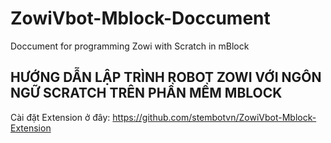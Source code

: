 # ZowiVbot-Mblock-Doccument
Doccument for programming Zowi with Scratch in mBlock
## HƯỚNG DẪN LẬP TRÌNH ROBOT ZOWI VỚI NGÔN NGỮ SCRATCH TRÊN PHẦN MỀM MBLOCK 
Cài đặt Extension ở đây: https://github.com/stembotvn/ZowiVbot-Mblock-Extension
